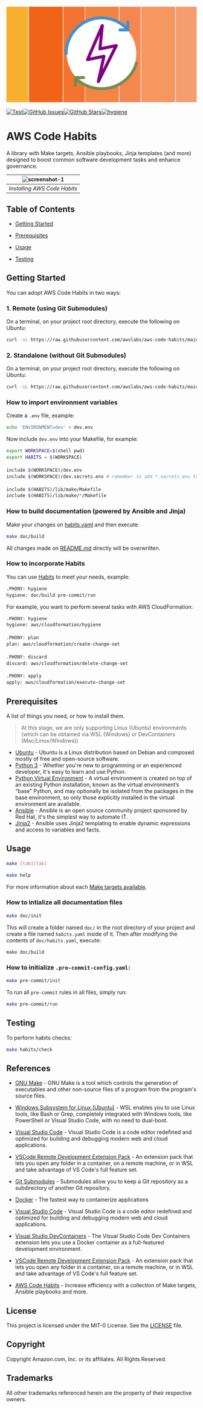 <!--
  ** MANAGED BY AWS CODE HABITS
  ** DO NOT EDIT THIS FILE
  **
  ** 1) Make all changes to `doc/habits.yaml`
  ** 2) Run `make doc/build` to rebuild this file
  **
-->

![logo][logo]


[![Test](https://github.com/awslabs/aws-code-habits/actions/workflows/test.yaml/badge.svg)](https://github.com/awslabs/aws-code-habits/actions/workflows/test.yaml)[![GitHub Issues](https://img.shields.io/github/issues/awslabs/aws-code-habits)](https://github.com/awslabs/aws-code-habits/issues)[![GitHub Stars](https://img.shields.io/github/stars/awslabs/aws-code-habits)](https://github.com/awslabs/aws-code-habits/stargazers)[![hygiene](https://github.com/awslabs/aws-code-habits/actions/workflows/hygiene.yaml/badge.svg)](https://github.com/awslabs/aws-code-habits/actions/workflows/hygiene.yaml)

# AWS Code Habits

A library with Make targets, Ansible playbooks, Jinja templates (and more) designed to boost common software development tasks and enhance governance.

| ![screenshot-1](https://user-images.githubusercontent.com/3298422/198290134-fec4a14d-8542-4b92-9cbc-d33f476e7a74.gif) |
|:--:|
| *Installing AWS Code Habits* |

## Table of Contents

- [Getting Started](#getting_started)

- [Prerequisites](#prerequisites)


- [Usage](#usage)

- [Testing](#testing)


## Getting Started

You can adopt AWS Code Habits in two ways:

  ### 1. Remote (using Git Submodules)
  On a terminal, on your project root directory, execute the following on Ubuntu:

  ```bash
  curl -sL https://raw.githubusercontent.com/awslabs/aws-code-habits/main/scripts/remote/init.sh | bash
  ```

  ### 2. Standalone (without Git Submodules)
   On a terminal, on your project root directory, execute the following on Ubuntu:

  ```bash
  curl -sL https://raw.githubusercontent.com/awslabs/aws-code-habits/main/scripts/standalone/init.sh | bash
  ```

  ### How to import environment variables
  Create a `.env` file, example:

  ```bash
  echo 'ENVIRONMENT=dev' > dev.env
  ```

  Now include `dev.env` into your Makefile, for example:
  ```bash
  export WORKSPACE=$(shell pwd)
  export HABITS = $(WORKSPACE)

  include $(WORKSPACE)/dev.env
  include $(WORKSPACE)/dev.secrets.env # remember to add *.secrets.env to .gitignore

  include $(HABITS)/lib/make/Makefile
  include $(HABITS)/lib/make/*/Makefile
  ```

  ### How to build documentation (powered by Ansible and Jinja)
  Make your changes on [habits.yaml](doc/habits.yaml) and then execute:
  ```bash
  make doc/build
  ```

  All changes made on [README.md](README.md) directly will be overwritten.

  ### How to incorporate Habits

  You can use [Habits][habits] to meet your needs, example:
  ```bash
  .PHONY: hygiene
  hygiene: doc/build pre-commit/run
  ```

  For example, you want to perform several tasks with AWS CloudFormation:
  ```bash
  .PHONY: hygiene
  hygiene: aws/cloudformation/hygiene

  .PHONY: plan
  plan: aws/cloudformation/create-change-set

  .PHONY: discard
  discard: aws/cloudformation/delete-change-set

  .PHONY: apply
  apply: aws/cloudformation/execute-change-set
  ```


## Prerequisites
  A list of things you need, or how to install them.
  > At this stage, we are only supporting Linux (Ubuntu) environments (which can be obtained via WSL (Windows) or DevContainers (Mac/Linux/Windows))

- [Ubuntu](https://en.wikipedia.org/wiki/Ubuntu) - Ubuntu is a Linux distribution based on Debian and composed mostly of free and open-source software.
- [Python 3](https://www.python.org) - Whether you're new to programming or an experienced developer, it's easy to learn and use Python.
- [Python Virtual Environment](https://docs.python.org/3/library/venv.html) - A virtual environment is created on top of an existing Python installation, known as the virtual environment’s “base” Python, and may optionally be isolated from the packages in the base environment, so only those explicitly installed in the virtual environment are available.
- [Ansible](https://www.ansible.com/) - Ansible is an open source community project sponsored by Red Hat, it's the simplest way to automate IT.
- [Jinja2](https://docs.ansible.com/ansible/latest/user_guide/playbooks_templating.html) - Ansible uses Jinja2 templating to enable dynamic expressions and access to variables and facts.



## Usage

  ```bash
  make [tab][tab]
  ```

  ```bash
  make help
  ```
  For more information about each [Make targets available](Makefile.md).

  ### How to intialize all documentation files

  ```bash
  make doc/init
  ```

  This will create a folder named `doc/` in the root directory of your project and create a file named `habits.yaml` inside of it.
  Then after modifying the contents of `doc/habits.yaml`, execute:

  ```
  make doc/build
  ```

  ### How to initialize `.pre-commit-config.yaml`:

  ```bash
  make pre-commit/init
  ```

  To run all `pre-commit` rules in all files, simply run:

  ```bash
  make pre-commit/run
  ```


## Testing
To perform habits checks:
  ```bash
  make habits/check
  ```





## References
- [GNU Make](https://www.gnu.org/software/make/) - GNU Make is a tool which controls the generation of executables and other non-source files of a program from the program's source files.
- [Windows Subsystem for Linux (Ubuntu)](https://docs.microsoft.com/en-us/windows/wsl/install) - WSL enables you to use Linux tools, like Bash or Grep, completely integrated with Windows tools, like PowerShell or Visual Studio Code, with no need to dual-boot.
- [Visual Studio Code](https://code.visualstudio.com/) - Visual Studio Code is a code editor redefined and optimized for building and debugging modern web and cloud applications.
- [VSCode Remote Development Extension Pack](https://marketplace.visualstudio.com/items?itemName=ms-vscode-remote.vscode-remote-extensionpack) - An extension pack that lets you open any folder in a container, on a remote machine, or in WSL and take advantage of VS Code's full feature set.
- [Git Submodules](https://git-scm.com/book/en/v2/Git-Tools-Submodules) - Submodules allow you to keep a Git repository as a subdirectory of another Git repository.
- [Docker](https://www.docker.com/products/docker-desktop/) - The fastest way to containerize applications
- [Visual Studio Code](https://code.visualstudio.com/) - Visual Studio Code is a code editor redefined and optimized for building and debugging modern web and cloud applications.
- [Visual Studio DevContainers](https://code.visualstudio.com/docs/devcontainers/containers) - The Visual Studio Code Dev Containers extension lets you use a Docker container as a full-featured development environment.
- [VSCode Remote Development Extension Pack](https://marketplace.visualstudio.com/items?itemName=ms-vscode-remote.vscode-remote-extensionpack) - An extension pack that lets you open any folder in a container, on a remote machine, or in WSL and take advantage of VS Code's full feature set.

- [AWS Code Habits][aws-code-habits] - Increase efficiency with a collection of Make targets, Ansible playbooks and more.

## License
This project is licensed under the MIT-0 License. See the [LICENSE](LICENSE) file.

## Copyright
Copyright Amazon.com, Inc. or its affiliates. All Rights Reserved.

## Trademarks

All other trademarks referenced herein are the property of their respective owners.

[repo]: https://github.com/awslabs/aws-code-habits
[logo]: doc/logo.png

[aws-code-habits]: https://github.com/awslabs/aws-code-habits

<!--  ANCHORS -->
[habits]: https://github.com/awslabs/aws-code-habits
